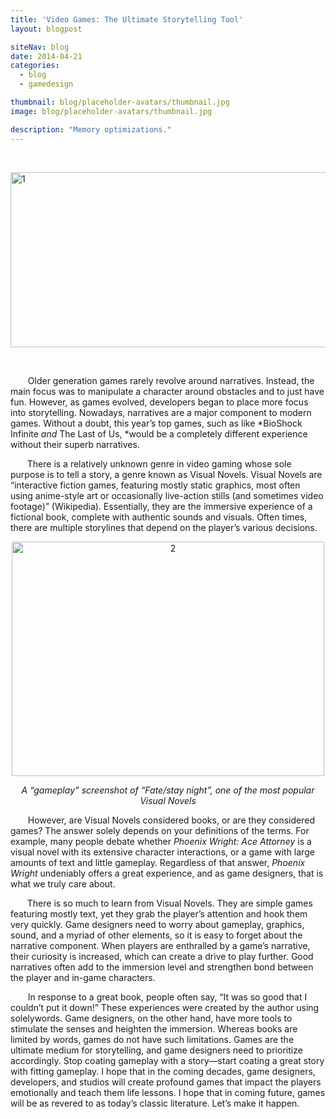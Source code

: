 ```yaml
---
title: 'Video Games: The Ultimate Storytelling Tool'
layout: blogpost

siteNav: blog
date: 2014-04-21
categories:
  - blog
  - gamedesign

thumbnail: blog/placeholder-avatars/thumbnail.jpg
image: blog/placeholder-avatars/thumbnail.jpg

description: "Memory optimizations."
---
```


&nbsp;

[<img class=" wp-image-43 aligncenter" src="http://fsolace.files.wordpress.com/2014/04/1.jpg?w=500" alt="1" width="573" height="280" />][1]

&nbsp;

<span style="visibility:hidden;">+++</span>Older generation games rarely revolve around narratives. Instead, the main focus was to manipulate a character around obstacles and to just have fun. However, as games evolved, developers began to place more focus into storytelling. Nowadays, narratives are a major component to modern games. Without a doubt, this year’s top games, such as like *BioShock Infinite *and* The Last of Us, *would be a completely different experience without their superb narratives.

<span style="visibility:hidden;">+++</span>There is a relatively unknown genre in video gaming whose sole purpose is to tell a story, a genre known as Visual Novels. Visual Novels are “interactive fiction games, featuring mostly static graphics, most often using anime-style art or occasionally live-action stills (and sometimes video footage)” (Wikipedia). Essentially, they are the immersive experience of a fictional book, complete with authentic sounds and visuals. Often times, there are multiple storylines that depend on the player’s various decisions.

<p style="text-align:center;">
  <a href="http://fsolace.files.wordpress.com/2014/04/2.jpg"><img class="alignnone size-large wp-image-44" src="http://fsolace.files.wordpress.com/2014/04/2.jpg?w=500" alt="2" width="500" height="375" /></a>
</p>

<p style="text-align:center;">
  <em>A “gameplay” screenshot of “Fate/stay night”, one of the most popular Visual Novels</em>
</p>

<span style="visibility:hidden;">+++</span>However, are Visual Novels considered books, or are they considered games? The answer solely depends on your definitions of the terms. For example, many people debate whether *Phoenix Wright: Ace Attorney* is a visual novel with its extensive character interactions, or a game with large amounts of text and little gameplay. Regardless of that answer, *Phoenix Wright* undeniably offers a great experience, and as game designers, that is what we truly care about.

<span style="visibility:hidden;">+++</span>There is so much to learn from Visual Novels. They are simple games featuring mostly text, yet they grab the player’s attention and hook them very quickly. Game designers need to worry about gameplay, graphics, sound, and a myriad of other elements, so it is easy to forget about the narrative component. When players are enthralled by a game’s narrative, their curiosity is increased, which can create a drive to play further. Good narratives often add to the immersion level and strengthen bond between the player and in-game characters.

<span style="visibility:hidden;">+++</span>In response to a great book, people often say, “It was so good that I couldn’t put it down!” These experiences were created by the author using solelywords. Game designers, on the other hand, have more tools to stimulate the senses and heighten the immersion. Whereas books are limited by words, games do not have such limitations. Games are the ultimate medium for storytelling, and game designers need to prioritize accordingly. Stop coating gameplay with a story—start coating a great story with fitting gameplay. I hope that in the coming decades, game designers, developers, and studios will create profound games that impact the players emotionally and teach them life lessons. I hope that in coming future, games will be as revered to as today’s classic literature. Let’s make it happen.

 [1]: http://fsolace.files.wordpress.com/2014/04/1.jpg